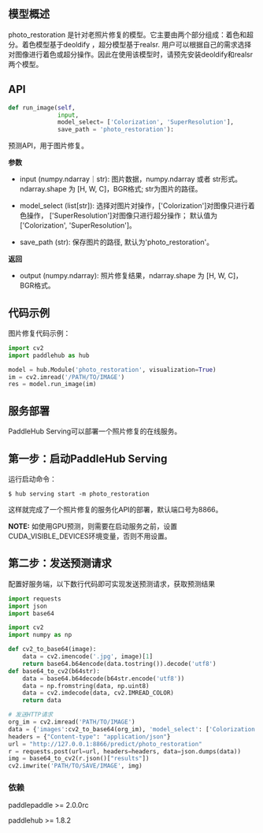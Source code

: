 ## 模型概述

photo_restoration 是针对老照片修复的模型。它主要由两个部分组成：着色和超分。着色模型基于deoldify
，超分模型基于realsr. 用户可以根据自己的需求选择对图像进行着色或超分操作。因此在使用该模型时，请预先安装deoldify和realsr两个模型。


## API

```python
def run_image(self,
              input,
              model_select= ['Colorization', 'SuperResolution'],
              save_path = 'photo_restoration'): 
```

预测API，用于图片修复。

**参数**

* input (numpy.ndarray｜str): 图片数据，numpy.ndarray 或者 str形式。ndarray.shape 为 \[H, W, C\]，BGR格式; str为图片的路径。

* model_select (list\[str\]): 选择对图片对操作，\['Colorization'\]对图像只进行着色操作， \['SuperResolution'\]对图像只进行超分操作；
默认值为\['Colorization', 'SuperResolution'\]。

* save_path (str): 保存图片的路径, 默认为'photo_restoration'。

**返回**

* output (numpy.ndarray): 照片修复结果，ndarray.shape 为 \[H, W, C\]，BGR格式。



## 代码示例

图片修复代码示例：

```python
import cv2
import paddlehub as hub

model = hub.Module('photo_restoration', visualization=True)
im = cv2.imread('/PATH/TO/IMAGE')
res = model.run_image(im)

```

## 服务部署

PaddleHub Serving可以部署一个照片修复的在线服务。

## 第一步：启动PaddleHub Serving

运行启动命令：

```shell
$ hub serving start -m photo_restoration
```

这样就完成了一个照片修复的服务化API的部署，默认端口号为8866。

**NOTE:** 如使用GPU预测，则需要在启动服务之前，设置CUDA\_VISIBLE\_DEVICES环境变量，否则不用设置。

## 第二步：发送预测请求

配置好服务端，以下数行代码即可实现发送预测请求，获取预测结果

```python
import requests
import json
import base64

import cv2
import numpy as np

def cv2_to_base64(image):
    data = cv2.imencode('.jpg', image)[1]
    return base64.b64encode(data.tostring()).decode('utf8')
def base64_to_cv2(b64str):
    data = base64.b64decode(b64str.encode('utf8'))
    data = np.fromstring(data, np.uint8)
    data = cv2.imdecode(data, cv2.IMREAD_COLOR)
    return data

# 发送HTTP请求
org_im = cv2.imread('PATH/TO/IMAGE')
data = {'images':cv2_to_base64(org_im), 'model_select': ['Colorization', 'SuperResolution']}
headers = {"Content-type": "application/json"}
url = "http://127.0.0.1:8866/predict/photo_restoration"
r = requests.post(url=url, headers=headers, data=json.dumps(data))
img = base64_to_cv2(r.json()["results"])
cv2.imwrite('PATH/TO/SAVE/IMAGE', img)
```

### 依赖

paddlepaddle >= 2.0.0rc

paddlehub >= 1.8.2
